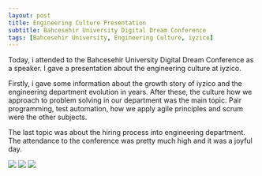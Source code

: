 ```yaml
---
layout: post
title: Engineering Culture Presentation
subtitle: Bahcesehir University Digital Dream Conference
tags: [Bahcesehir University, Engineering Culture, iyzico]
---
```

Today, i attended to the Bahcesehir University Digital Dream Conference as a speaker.
I gave a presentation about the engineering culture at iyzico.

Firstly, i gave some information about the growth story of iyzico and the engineering department evolution in years.
After these, the culture how we approach to problem solving in our department was the main topic.
Pair programming, test automation, how we apply agile principles and scrum were the other subjects.

The last topic was about the hiring process into engineering department.
The attendance to the conference was pretty much high and it was a joyful day.

<img src="https://canpekdemir.github.io/img/culture/can_bahce_1.jpg">

<img src="https://canpekdemir.github.io/img/culture/can_bahce_2.jpg">

<img src="https://canpekdemir.github.io/img/culture/can_bahce_3.jpg">
